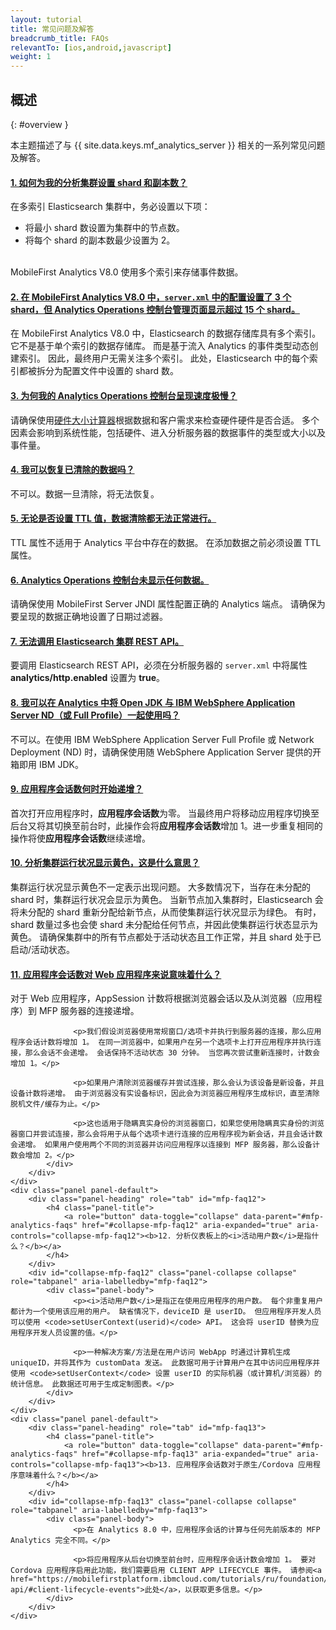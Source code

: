 ```yaml
---
layout: tutorial
title: 常见问题及解答
breadcrumb_title: FAQs
relevantTo: [ios,android,javascript]
weight: 1
---
```

<!-- NLS_CHARSET=UTF-8 -->
## 概述
{: #overview }

本主题描述了与 {{ site.data.keys.mf_analytics_server }} 相关的一系列常见问题及解答。

<div class="panel-group accordion" id="mfp-analytics-faqs" role="tablist">
    <div class="panel panel-default">
        <div class="panel-heading" role="tab" id="mfp-faq1">
            <h4 class="panel-title">
                <a role="button" data-toggle="collapse" data-parent="#mfp-analytics-faqs" href="#collapse-mfp-faq1" aria-expanded="true" aria-controls="collapse-mfp-faq1"><b>1.	如何为我的分析集群设置 shard 和副本数？</b></a>
            </h4>
        </div>
        <div id="collapse-mfp-faq1" class="panel-collapse collapse" role="tabpanel" aria-labelledby="mfp-faq1">
            <div class="panel-body">
              <p>在多索引 Elasticsearch 集群中，务必设置以下项：
                <ul><li>将最小 shard 数设置为集群中的节点数。</li><li>将每个 shard 的副本数最少设置为 2。</li></ul><br/>MobileFirst Analytics V8.0 使用多个索引来存储事件数据。</p>
         </div>
        </div>      
    </div>
    <div class="panel panel-default">
        <div class="panel-heading" role="tab" id="mfp-faq2">
            <h4 class="panel-title">
                <a role="button" data-toggle="collapse" data-parent="#mfp-analytics-faqs" href="#collapse-mfp-faq2" aria-expanded="true" aria-controls="collapse-mfp-faq2"><b>2. 在 MobileFirst Analytics V8.0 中，<code>server.xml</code> 中的配置设置了 3 个 shard，但 Analytics Operations 控制台管理页面显示超过 15 个 shard。</b></a>
            </h4>
        </div>
        <div id="collapse-mfp-faq2" class="panel-collapse collapse" role="tabpanel" aria-labelledby="mfp-faq2">
            <div class="panel-body">
                  <p>在 MobileFirst Analytics V8.0 中，Elasticsearch 的数据存储库具有多个索引。 它不是基于单个索引的数据存储库。 而是基于流入 Analytics 的事件类型动态创建索引。 因此，最终用户无需关注多个索引。 此处，Elasticsearch 中的每个索引都被拆分为配置文件中设置的 shard 数。</p>
            </div>
        </div>      
    </div>
    <div class="panel panel-default">
        <div class="panel-heading" role="tab" id="mfp-faq3">
            <h4 class="panel-title">
                <a role="button" data-toggle="collapse" data-parent="#mfp-analytics-faqs" href="#collapse-mfp-faq3" aria-expanded="true" aria-controls="collapse-mfp-faq3"><b>3. 为何我的 Analytics Operations 控制台呈现速度极慢？</b></a>
            </h4>
        </div>
        <div id="collapse-mfp-faq3" class="panel-collapse collapse" role="tabpanel" aria-labelledby="mfp-faq3">
            <div class="panel-body">
                  <p>请确保使用<a href="https://mobilefirstplatform.ibmcloud.com/learn-more/scalability-and-hardware-sizing-8-0/">硬件大小计算器</a>根据数据和客户需求来检查硬件硬件是否合适。 多个因素会影响到系统性能，包括硬件、进入分析服务器的数据事件的类型或大小以及事件量。</p>
            </div>
        </div>      
    </div>
    <div class="panel panel-default">
        <div class="panel-heading" role="tab" id="mfp-faq4">
            <h4 class="panel-title">
                <a role="button" data-toggle="collapse" data-parent="#mfp-analytics-faqs" href="#collapse-mfp-faq4" aria-expanded="true" aria-controls="collapse-mfp-faq4"><b>4. 我可以恢复已清除的数据吗？</b></a>
            </h4>
        </div>
        <div id="collapse-mfp-faq4" class="panel-collapse collapse" role="tabpanel" aria-labelledby="mfp-faq4">
            <div class="panel-body">
                <p>不可以。数据一旦清除，将无法恢复。</p>
            </div>
        </div>      
    </div>
    <div class="panel panel-default">
        <div class="panel-heading" role="tab" id="mfp-faq5">
            <h4 class="panel-title">
                <a role="button" data-toggle="collapse" data-parent="#mfp-analytics-faqs" href="#collapse-mfp-faq5" aria-expanded="true" aria-controls="collapse-mfp-faq5"><b>5. 无论是否设置 TTL 值，数据清除都无法正常进行。</b></a>
            </h4>
        </div>
        <div id="collapse-mfp-faq5" class="panel-collapse collapse" role="tabpanel" aria-labelledby="mfp-faq5">
            <div class="panel-body">
                <p>TTL 属性不适用于 Analytics 平台中存在的数据。 在添加数据之前必须设置 TTL 属性。</p>
            </div>
        </div>      
    </div>
    <div class="panel panel-default">
        <div class="panel-heading" role="tab" id="mfp-faq6">
            <h4 class="panel-title">
                <a role="button" data-toggle="collapse" data-parent="#mfp-analytics-faqs" href="#collapse-mfp-faq6" aria-expanded="true" aria-controls="collapse-mfp-faq6"><b>6. Analytics Operations 控制台未显示任何数据。</b></a>
            </h4>
        </div>
        <div id="collapse-mfp-faq6" class="panel-collapse collapse" role="tabpanel" aria-labelledby="mfp-faq6">
            <div class="panel-body">
              <p>请确保使用 MobileFirst Server JNDI 属性配置正确的 Analytics 端点。 请确保为要呈现的数据正确地设置了日期过滤器。</p>
            </div>
        </div>      
    </div>
    <div class="panel panel-default">
        <div class="panel-heading" role="tab" id="mfp-faq7">
            <h4 class="panel-title">
                <a role="button" data-toggle="collapse" data-parent="#mfp-analytics-faqs" href="#collapse-mfp-faq7" aria-expanded="true" aria-controls="collapse-mfp-faq7"><b>7. 无法调用 Elasticsearch 集群 REST API。</b></a>
            </h4>
        </div>
        <div id="collapse-mfp-faq7" class="panel-collapse collapse" role="tabpanel" aria-labelledby="mfp-faq7">
            <div class="panel-body">
                  <p>要调用 Elasticsearch REST API，必须在分析服务器的 <code>server.xml</code> 中将属性 <b>analytics/http.enabled</b> 设置为 <b>true</b>。</p>
            </div>
        </div>      
    </div>
    <div class="panel panel-default">
        <div class="panel-heading" role="tab" id="mfp-faq8">
            <h4 class="panel-title">
                <a role="button" data-toggle="collapse" data-parent="#mfp-analytics-faqs" href="#collapse-mfp-faq8" aria-expanded="true" aria-controls="collapse-mfp-faq8"><b>8.	我可以在 Analytics 中将 Open JDK 与 IBM WebSphere Application Server ND（或 Full Profile）一起使用吗？</b></a>
            </h4>
        </div>
        <div id="collapse-mfp-faq8" class="panel-collapse collapse" role="tabpanel" aria-labelledby="mfp-faq8">
            <div class="panel-body">
                  <p>不可以。在使用 IBM WebSphere Application Server Full Profile 或 Network Deployment (ND) 时，请确保使用随 WebSphere Application Server 提供的开箱即用 IBM JDK。</p>
            </div>
        </div>      
    </div>
    <div class="panel panel-default">
        <div class="panel-heading" role="tab" id="mfp-faq9">
            <h4 class="panel-title">
                <a role="button" data-toggle="collapse" data-parent="#mfp-analytics-faqs" href="#collapse-mfp-faq9" aria-expanded="true" aria-controls="collapse-mfp-faq9"><b>9.	<b>应用程序会话</b>数何时开始递增？</b></a>
            </h4>
        </div>
        <div id="collapse-mfp-faq9" class="panel-collapse collapse" role="tabpanel" aria-labelledby="mfp-faq9">
            <div class="panel-body">
                  <p>首次打开应用程序时，<b>应用程序会话数</b>为零。 当最终用户将移动应用程序切换至后台又将其切换至前台时，此操作会将<b>应用程序会话数</b>增加 1。进一步重复相同的操作将使<b>应用程序会话数</b>继续递增。</p>
            </div>
        </div>      
    </div>
    <div class="panel panel-default">
        <div class="panel-heading" role="tab" id="mfp-faq10">
            <h4 class="panel-title">
                <a role="button" data-toggle="collapse" data-parent="#mfp-analytics-faqs" href="#collapse-mfp-faq10" aria-expanded="true" aria-controls="collapse-mfp-faq10"><b>10.	分析集群运行状况显示黄色，这是什么意思？</b></a>
            </h4>
        </div>
        <div id="collapse-mfp-faq10" class="panel-collapse collapse" role="tabpanel" aria-labelledby="mfp-faq10">
            <div class="panel-body">
                  <p>集群运行状况显示黄色不一定表示出现问题。 大多数情况下，当存在未分配的 shard 时，集群运行状况会显示为黄色。 当新节点加入集群时，Elasticsearch 会将未分配的 shard 重新分配给新节点，从而使集群运行状况显示为绿色。 有时，shard 数量过多也会使 shard 未分配给任何节点，并因此使集群运行状态显示为黄色。 请确保集群中的所有节点都处于活动状态且工作正常，并且 shard 处于已启动/活动状态。</p>
            </div>
        </div>      
    </div>
    <div class="panel panel-default">
        <div class="panel-heading" role="tab" id="mfp-faq11">
            <h4 class="panel-title">
                <a role="button" data-toggle="collapse" data-parent="#mfp-analytics-faqs" href="#collapse-mfp-faq11" aria-expanded="true" aria-controls="collapse-mfp-faq11"><b>11.	应用程序会话数对 Web 应用程序来说意味着什么？</b></a>
            </h4>
        </div>
        <div id="collapse-mfp-faq11" class="panel-collapse collapse" role="tabpanel" aria-labelledby="mfp-faq11">
            <div class="panel-body">
                  <p>对于 Web 应用程序，AppSession 计数将根据浏览器会话以及从浏览器（应用程序）到 MFP 服务器的连接递增。</p>

                  <p>我们假设浏览器使用常规窗口/选项卡并执行到服务器的连接，那么应用程序会话计数将增加 1。 在同一浏览器中，如果用户在另一个选项卡上打开应用程序并执行连接，那么会话不会递增。 会话保持不活动状态 30 分钟。 当您再次尝试重新连接时，计数会增加 1。</p>

                  <p>如果用户清除浏览器缓存并尝试连接，那么会认为该设备是新设备，并且设备计数将递增。 由于浏览器没有实设备标识，因此会为浏览器应用程序生成标识，直至清除脱机文件/缓存为止。</p>

                  <p>这也适用于隐瞒真实身份的浏览器窗口，如果您使用隐瞒真实身份的浏览器窗口并尝试连接，那么会将用于从每个选项卡进行连接的应用程序视为新会话，并且会话计数会递增。 如果用户使用两个不同的浏览器并访问应用程序以连接到 MFP 服务器，那么设备计数会增加 2。</p>
            </div>
        </div>      
    </div>
    <div class="panel panel-default">
        <div class="panel-heading" role="tab" id="mfp-faq12">
            <h4 class="panel-title">
                <a role="button" data-toggle="collapse" data-parent="#mfp-analytics-faqs" href="#collapse-mfp-faq12" aria-expanded="true" aria-controls="collapse-mfp-faq12"><b>12.	分析仪表板上的<i>活动用户数</i>是指什么？</b></a>
            </h4>
        </div>
        <div id="collapse-mfp-faq12" class="panel-collapse collapse" role="tabpanel" aria-labelledby="mfp-faq12">
            <div class="panel-body">
                  <p><i>活动用户数</i>是指正在使用应用程序的用户数。 每个非重复用户都计为一个使用该应用的用户。 缺省情况下，deviceID 是 userID。 但应用程序开发人员可以使用 <code>setUserContext(userid)</code> API。 这会将 userID 替换为应用程序开发人员设置的值。</p>

                  <p>一种解决方案/方法是在用户访问 WebApp 时通过计算机生成 uniqueID，并将其作为 customData 发送。 此数据可用于计算用户在其中访问应用程序并使用 <code>setUserContext</code> 设置 userID 的实际机器（或计算机/浏览器）的统计信息。 此数据还可用于生成定制图表。</p>
            </div>
        </div>      
    </div>
    <div class="panel panel-default">
        <div class="panel-heading" role="tab" id="mfp-faq13">
            <h4 class="panel-title">
                <a role="button" data-toggle="collapse" data-parent="#mfp-analytics-faqs" href="#collapse-mfp-faq13" aria-expanded="true" aria-controls="collapse-mfp-faq13"><b>13.	应用程序会话数对于原生/Cordova 应用程序意味着什么？</b></a>
            </h4>
        </div>
        <div id="collapse-mfp-faq13" class="panel-collapse collapse" role="tabpanel" aria-labelledby="mfp-faq13">
            <div class="panel-body">
                  <p>在 Analytics 8.0 中，应用程序会话的计算与任何先前版本的 MFP Analytics 完全不同。</p>

                  <p>将应用程序从后台切换至前台时，应用程序会话计数会增加 1。 要对 Cordova 应用程序启用此功能，我们需要启用 CLIENT APP LIFECYCLE 事件。 请参阅<a href="https://mobilefirstplatform.ibmcloud.com/tutorials/ru/foundation/8.0/analytics/analytics-api/#client-lifecycle-events">此处</a>，以获取更多信息。</p>
            </div>
        </div>      
    </div>
</div>       
